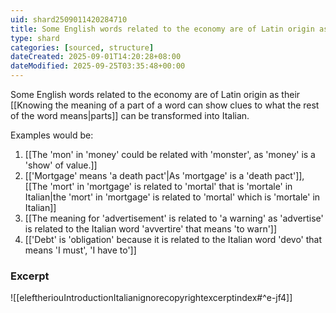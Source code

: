 ```yaml
---
uid: shard2509011420284710
title: Some English words related to the economy are of Latin origin as their partial meanings makes sense in Italian
type: shard
categories: [sourced, structure]
dateCreated: 2025-09-01T14:20:28+08:00
dateModified: 2025-09-25T03:35:48+00:00
---
```

Some English words related to the economy are of Latin origin as their [[Knowing the meaning of a part of a word can show clues to what the rest of the word means|parts]] can be transformed into Italian.

Examples would be:
1. [[The 'mon' in 'money' could be related with 'monster', as 'money' is a 'show' of value.]]
2. [['Mortgage' means 'a death pact'|As 'mortgage' is a 'death pact']], [[The 'mort' in 'mortgage' is related to 'mortal' that is 'mortale' in Italian|the 'mort' in 'mortgage' is related to 'mortal' which is 'mortale' in Italian]]
3. [[The meaning for 'advertisement' is related to 'a warning' as 'advertise' is related to the Italian word 'avvertire' that means 'to warn']]
4. [['Debt' is 'obligation' because it is related to the Italian word 'devo' that means 'I must', 'I have to']]
### Excerpt
![[eleftheriouIntroductionItalianignorecopyrightexcerptindex#^e-jf4]]